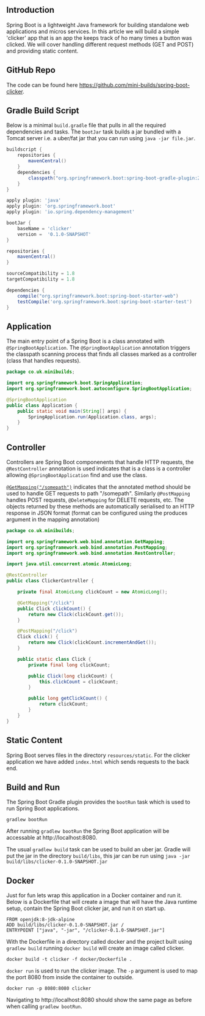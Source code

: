 ## Introduction

Spring Boot is a lightweight Java framework for building standalone web applications and micros services. In this article we will build a simple 'clicker' app that is an app the keeps track of ho many times a button was clicked. We will cover handling different request methods (GET and POST) and providing static content.

## GitHub Repo

The code can be found here https://github.com/mini-builds/spring-boot-clicker.

## Gradle Build Script

Below is a minimal `build.gradle` file that pulls in all the required dependencies and tasks. The `bootJar` task builds a jar bundled with a Tomcat server i.e. a uber/fat jar that you can run using `java -jar file.jar`.

```groovy
buildscript {
    repositories {
        mavenCentral()
    }
    dependencies {
        classpath("org.springframework.boot:spring-boot-gradle-plugin:2.0.5.RELEASE")
    }
}

apply plugin: 'java'
apply plugin: 'org.springframework.boot'
apply plugin: 'io.spring.dependency-management'

bootJar {
    baseName = 'clicker'
    version =  '0.1.0-SNAPSHOT'
}

repositories {
    mavenCentral()
}

sourceCompatibility = 1.8
targetCompatibility = 1.8

dependencies {
    compile("org.springframework.boot:spring-boot-starter-web")
    testCompile('org.springframework.boot:spring-boot-starter-test')
}
```

## Application

The main entry point of a Spring Boot is a class annotated with `@SpringBootApplication`. The `@SpringBootApplication` annotation triggers the classpath scanning process that finds all classes marked as a controller (class that handles requests).

```java
package co.uk.minibuilds;

import org.springframework.boot.SpringApplication;
import org.springframework.boot.autoconfigure.SpringBootApplication;

@SpringBootApplication
public class Application {
    public static void main(String[] args) {
        SpringApplication.run(Application.class, args);
    }
}
```

## Controller

Controllers are Spring Boot componenents that handle HTTP requests, the `@RestController` annotation is used indicates that is a class is a controller allowing `@SpringBootApplication` find and use the class.
 

[`@GetMapping("/somepath")`](https://docs.spring.io/spring/docs/current/javadoc-api/org/springframework/web/bind/annotation/GetMapping.html) indicates that the annotated method should be used to handle GET requests to path "/somepath". Similarly `@PostMapping` handles POST requests, `@DeleteMapping` for DELETE requests, etc. The objects returned by these methods are automatically serialised to an HTTP response in JSON format (format can be configured using the produces argument in the mapping annotation)

```java
package co.uk.minibuilds;

import org.springframework.web.bind.annotation.GetMapping;
import org.springframework.web.bind.annotation.PostMapping;
import org.springframework.web.bind.annotation.RestController;

import java.util.concurrent.atomic.AtomicLong;

@RestController
public class ClickerController {

    private final AtomicLong clickCount = new AtomicLong();

    @GetMapping("/click")
    public Click clickCount() {
        return new Click(clickCount.get());
    }

    @PostMapping("/click")
    Click click() {
        return new Click(clickCount.incrementAndGet());
    }

    public static class Click {
        private final long clickCount;

        public Click(long clickCount) {
            this.clickCount = clickCount;
        }

        public long getClickCount() {
            return clickCount;
        }
    }
}
```

## Static Content

Spring Boot serves files in the directory `resources/static`. For the clicker application we have added `index.html` which sends requests to the back end. 

## Build and Run

The Spring Boot Gradle plugin provides the `bootRun` task which is used to run Spring Boot applications.

```
gradlew bootRun
```

After running `gradlew bootRun` the Spring Boot application will be accessable at http://localhost:8080.

The usual `gradlew build` task can be used to build an uber jar. Gradle will put the jar in the directory `build/libs`, this jar can be run using `java -jar build/libs/clicker-0.1.0-SNAPSHOT.jar` 

## Docker

Just for fun lets wrap this application in a Docker container and run it. Below is a Dockerfile that will create a image that will have the Java runtime setup, contain the Spring Boot clicker jar, and run it on start up.

```
FROM openjdk:8-jdk-alpine
ADD build/libs/clicker-0.1.0-SNAPSHOT.jar /
ENTRYPOINT ["java", "-jar", "/clicker-0.1.0-SNAPSHOT.jar"]
```

With the Dockerfile in a directory called docker and the project built using `gradlew build` running `docker build` will create an image called clicker.

```
docker build -t clicker -f docker/Dockerfile .
```

`docker run` is used to run the clicker image. The `-p` argument is used to map the port 8080 from inside the container to outside. 

```
docker run -p 8080:8080 clicker
```

Navigating to http://localhost:8080 should show the same page as before when calling `gradlew bootRun`.